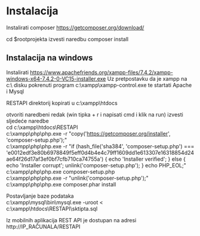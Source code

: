 # Instalacija
Instalirati composer
https://getcomposer.org/download/

cd $rootprojekta
izvesti naredbu
composer install


## Instalacija na windows
Instalirati https://www.apachefriends.org/xampp-files/7.4.2/xampp-windows-x64-7.4.2-0-VC15-installer.exe
Uz pretpostavku da je xampp na c:\ disku
pokrenuti program c:\xampp\xampp-control.exe te startati Apache i Mysql

RESTAPI direktorij kopirati u c:\xampp\htdocs

otvoriti naredbeni redak (win tipka + r i napisati cmd i klik na run)
izvesti sljedeće naredbe\
    cd c:\xampp\htdocs\RESTAPI\
    c:\xampp\php\php.exe  -r "copy('https://getcomposer.org/installer', 'composer-setup.php');"\
    c:\xampp\php\php.exe  -r "if (hash_file('sha384', 'composer-setup.php') === 'e0012edf3e80b6978849f5eff0d4b4e4c79ff1609dd1e613307e16318854d24ae64f26d17af3ef0bf7cfb710ca74755a') { echo 'Installer verified'; } else { echo 'Installer corrupt'; unlink('composer-setup.php'); } echo PHP_EOL;"\
    c:\xampp\php\php.exe  composer-setup.php\
    c:\xampp\php\php.exe  -r "unlink('composer-setup.php');"\
    c:\xampp\php\php.exe composer.phar install

Postavljanje baze podataka\
    c:\xampp\mysql\bin\mysql.exe -uroot < c:\xampp\htdocs\RESTAPI\sktipta.sql

Iz mobilnih aplikacija REST API je dostupan na adresi http://IP_RAČUNALA/RESTAPI
